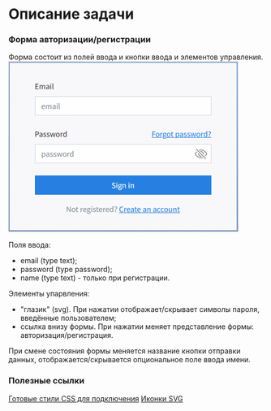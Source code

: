 # Описание задачи

### Форма авторизации/регистрации

Форма состоит из полей ввода и кнопки ввода и элементов управления.
![Форма входа](https://github.com/GeoS74/mauth/blob/main/client/temp/authform.png)

Поля ввода:
- email (type text);
- password (type password);
- name (type text) - только при регистрации.

Элементы упарвления:
- "глазик" (svg). При нажатии отображает/скрывает символы пароля, введённые пользователем;
- ссылка внизу формы. При нажатии меняет представление формы: авторизация/регистрация.

При смене состояния формы меняется название кнопки отправки данных, отображается/скрывается опциональное поле ввода имени.

### Полезные ссылки
[Готовые стили CSS для подключения](https://bootswatch.com/cosmo/)
[Иконки SVG](https://icons.getbootstrap.com)